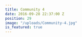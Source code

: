 ```yaml
---
title: Community 4
date: 2016-09-28 22:37:00 Z
position: 29
image: "/uploads/Community-4.jpg"
is_featured: true
---
```


